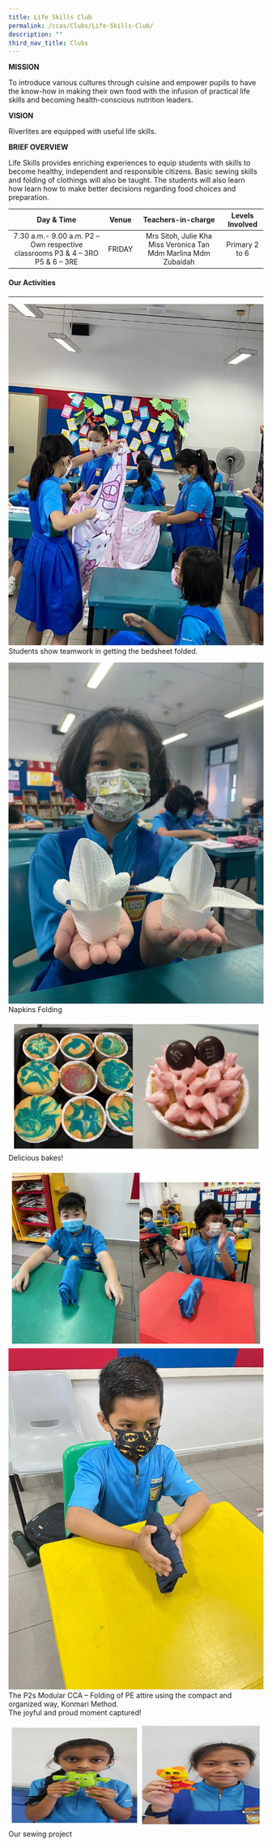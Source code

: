 ```yaml
---
title: Life Skills Club
permalink: /ccas/Clubs/Life-Skills-Club/
description: ""
third_nav_title: Clubs
---
```

**MISSION**  

To introduce various cultures through cuisine and empower pupils to have the know-how in making their own food with the infusion of practical life skills and becoming health-conscious nutrition leaders.

**VISION**

Riverlites are equipped with useful life skills.

**BRIEF OVERVIEW**

Life Skills provides enriching experiences to equip students with skills to become healthy, independent and responsible citizens. Basic sewing skills and folding of clothings will also be taught. The students will also learn how learn how to make better decisions regarding food choices and preparation.

| Day & Time   | Venue   | Teachers-in-charge   | Levels Involved   |
|:---:|:---:|:---:|:---:|
|   7.30 a.m.- 9.00 a.m. P2 – Own respective classrooms P3 & 4 – 3RO P5 & 6 – 3RE   |   FRIDAY     |   Mrs Sitoh, Julie Kha Miss Veronica Tan Mdm Marlina Mdm Zubaidah   |   Primary 2 to 6   |

#### Our Activities
--------------

![](/images/Clubs/Life%20Skills%20Club/ls1.jpg)Students show teamwork in getting the bedsheet folded.

![](/images/Clubs/Life%20Skills%20Club/ls2.jpg)Napkins Folding

![](/images/Clubs/Life%20Skills%20Club/ls3.jpg)Delicious bakes!

![](/images/Clubs/Life%20Skills%20Club/ls4.jpg)
![](/images/Clubs/Life%20Skills%20Club/ls5.jpg)The P2s Modular CCA – Folding of PE attire using the compact and organized way, Konmari Method.  
The joyful and proud moment captured!

![](/images/Clubs/Life%20Skills%20Club/ls6.jpg)Our sewing project